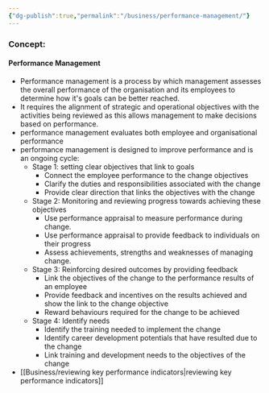 ```yaml
---
{"dg-publish":true,"permalink":"/business/performance-management/"}
---
```


### Concept:
#### Performance Management
- Performance management is a process by which management assesses the overall performance of the organisation and its employees to determine how it's goals can be better reached.
- It requires the alignment of strategic and operational objectives with the activities being reviewed as this allows management to make decisions based on performance. 
- performance management evaluates both employee and organisational performance
- performance management is designed to improve performance and is an ongoing cycle:
	- Stage 1: setting clear objectives that link to goals
		- Connect the employee performance to the change objectives
		- Clarify the duties and responsibilities associated with the change
		- Provide clear direction that links the objectives with the change
	- Stage 2: Monitoring and reviewing progress towards achieving these objectives
		- Use performance appraisal to measure performance during change.
		- Use performance appraisal to provide feedback to individuals on their progress
		- Assess achievements, strengths and weaknesses of managing change.
	- Stage 3: Reinforcing desired outcomes by providing feedback
		- Link the objectives of the change to the performance results of an employee
		- Provide feedback and incentives on the results achieved and show the link to the change objective
		- Reward behaviours required for the change to be achieved
	- Stage 4: Identify needs
		- Identify the training needed to implement the change
		- Identify career development potentials that have resulted due to the change
		- Link training and development needs to the objectives of the change 
- [[Business/reviewing key performance indicators\|reviewing key performance indicators]]
